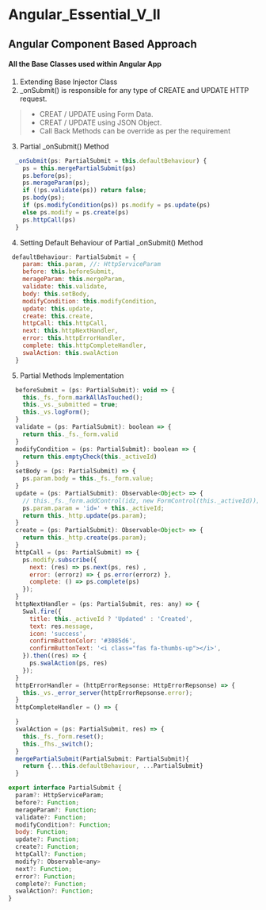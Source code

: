 # Angular_Essential_V_II
## Angular Component Based Approach
#### All the Base Classes used within Angular App
1. Extending Base Injector Class
2. _onSubmit() is responsible for any type of CREATE and UPDATE HTTP request.
> * CREAT / UPDATE using Form Data.
> * CREAT / UPDATE using JSON Object.
> * Call Back Methods can be override as per the requirement
3.  Partial _onSubmit() Method
```javascript
  _onSubmit(ps: PartialSubmit = this.defaultBehaviour) {
    ps = this.mergePartialSubmit(ps)
    ps.before(ps);
    ps.merageParam(ps);
    if (!ps.validate(ps)) return false;
    ps.body(ps);
    if (ps.modifyCondition(ps)) ps.modify = ps.update(ps)
    else ps.modify = ps.create(ps)
    ps.httpCall(ps)
  }
```
4. Setting Default Behaviour of Partial _onSubmit() Method 
```javascript
 defaultBehaviour: PartialSubmit = {
    param: this.param, //: HttpServiceParam
    before: this.beforeSubmit,
    merageParam: this.mergeParam,
    validate: this.validate,
    body: this.setBody,
    modifyCondition: this.modifyCondition,
    update: this.update,
    create: this.create,
    httpCall: this.httpCall,
    next: this.httpNextHandler,
    error: this.httpErrorHandler,
    complete: this.httpCompleteHandler,
    swalAction: this.swalAction
  }
```

5. Partial Methods Implementation
```javascript
  beforeSubmit = (ps: PartialSubmit): void => {
    this._fs._form.markAllAsTouched();
    this._vs._submitted = true;
    this._vs.logForm();
  }
  validate = (ps: PartialSubmit): boolean => {
    return this._fs._form.valid
  }
  modifyCondition = (ps: PartialSubmit): boolean => {
    return this.emptyCheck(this._activeId)
  }
  setBody = (ps: PartialSubmit) => {
    ps.param.body = this._fs._form.value;
  }
  update = (ps: PartialSubmit): Observable<Object> => {
    // this._fs._form.addControl(idz, new FormControl(this._activeId));
    ps.param.param = 'id=' + this._activeId;
    return this._http.update(ps.param);
  }
  create = (ps: PartialSubmit): Observable<Object> => {
    return this._http.create(ps.param);
  }
  httpCall = (ps: PartialSubmit) => {
    ps.modify.subscribe({
      next: (res) => ps.next(ps, res) ,
      error: (errorz) => { ps.error(errorz) },
      complete: () => ps.complete(ps)
    });
  }
  httpNextHandler = (ps: PartialSubmit, res: any) => {
    Swal.fire({
      title: this._activeId ? 'Updated' : 'Created',
      text: res.message,
      icon: 'success',
      confirmButtonColor: '#3085d6',
      confirmButtonText: '<i class="fas fa-thumbs-up"></i>',
    }).then((res) => {
      ps.swalAction(ps, res)
    });
  }
  httpErrorHandler = (httpErrorRepsonse: HttpErrorRepsonse) => {
    this._vs._error_server(httpErrorRepsonse.error);
  }
  httpCompleteHandler = () => {

  }
  swalAction = (ps: PartialSubmit, res) => {
    this._fs._form.reset();
    this._fhs._switch();
  }
  mergePartialSubmit(PartialSubmit: PartialSubmit){
    return {...this.defaultBehaviour, ...PartialSubmit}
  }
```

```javascript
export interface PartialSubmit {
  param?: HttpServiceParam;
  before?: Function;
  merageParam?: Function;
  validate?: Function;
  modifyCondition?: Function;
  body: Function;
  update?: Function;
  create?: Function;
  httpCall?: Function;
  modify?: Observable<any>
  next?: Function;
  error?: Function;
  complete?: Function;
  swalAction?: Function;
}
```